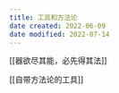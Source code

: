 ```yaml
---
title: 工具和方法论
date created: 2022-06-09
date modified: 2022-07-14
---
```


[[器欲尽其能，必先得其法]]

[[自带方法论的工具]]
